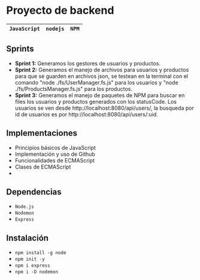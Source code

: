 # Proyecto de backend

| `JavaScript` | `nodejs` | `NPM` |
| :------------: | ---------- | ------- |

## Sprints

* **Sprint 1:** Generamos los gestores de usuarios y productos.
* **Sprint 2:** Generamos el manejo de archivos para usuarios y productos para que se guarden en archivos json, se testean en la terminal con el comando "node ./fs/UserManager.fs.js" para los usuarios y "node ./fs/ProductsManager.fs.js" para los productos.
* **Sprint 3:** Generamos el manejo de paquetes de NPM para buscar en files los usuarios y productos generados con los statusCode. Los usuarios se ven desde http://localhost:8080/api/users/, la busqueda por id de usuarios es por http://localhost:8080/api/users/:uid.

## Implementaciones

* Principios básicos de JavaScript
* Implementación y uso de Github
* Funcionalidades de ECMAScript
* Clases de ECMAScript
* 

## Dependencias

* `Node.js`
* `Nodemon`
* `Express`

## Instalación

* `npm install -g node`
* `npm init -y`
* `npm i express`
* `npm i -D nodemon`
